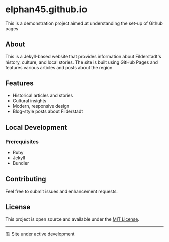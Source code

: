 # elphan45.github.io

This is a demonstration project aimed at understanding the set-up of Github pages

## About

This is a Jekyll-based website that provides information about Filderstadt's history, culture, and local stories. The site is built using GitHub Pages and features various articles and posts about the region.

## Features

- Historical articles and stories
- Cultural insights
- Modern, responsive design
- Blog-style posts about Filderstadt

## Local Development

### Prerequisites

- Ruby
- Jekyll
- Bundler

## Contributing

Feel free to submit issues and enhancement requests.

## License

This project is open source and available under the [MIT License](LICENSE).

---
🏗️ Site under active development
